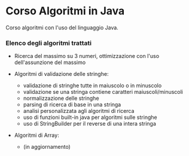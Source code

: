 # Corso Algoritmi in Java

Corso algoritmi con l'uso del linguaggio Java.

### Elenco degli algoritmi trattati

- Ricerca del massimo su 3 numeri, ottimizzazione con l'uso dell'assunzione del massimo

- Algoritmi di validazione delle stringhe:
  - validazione di stringhe tutte in maiuscolo o in minuscolo
  - validazione se una stringa contiene caratteri maiuscoli/minuscoli
  - normalizzazione delle stringhe
  - parsing di ricerca di base in una stringa
  - analisi personalizzata agli algoritmi di ricerca
  - uso di funzioni built-in java per algoritmi sulle stringhe
  - uso di StringBuilder per il reverse di una intera stringa

- Algoritmi di Array:
  - (in aggiornamento)